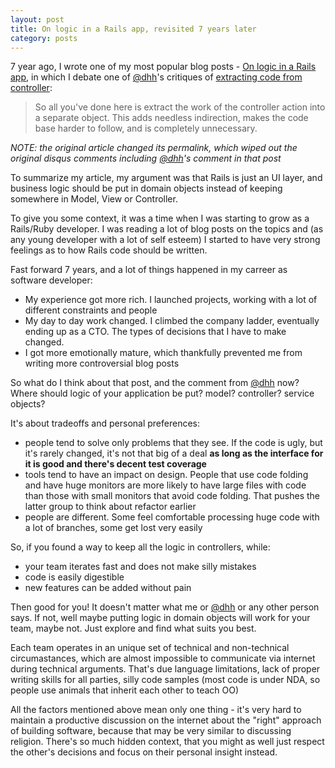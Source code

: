 ```yaml
---
layout: post
title: On logic in a Rails app, revisited 7 years later
category: posts
---
```


7 year ago, I wrote one of my most popular blog posts - [On logic in a Rails app][1], in which I debate one of [@dhh][2]'s
critiques of [extracting code from controller][3]:

> So all you've done here is extract the work of the controller action into a separate object. This adds needless indirection, makes the code base harder to follow, and is completely unnecessary.

*NOTE: the original article changed its permalink, which wiped out
the original disqus comments including [@dhh][2]'s comment
in that post*

To summarize my article, my argument was that Rails is just an UI layer, and business
logic should be put in domain objects instead of keeping somewhere in Model, View or Controller.

To give you some context, it was a time when I was starting to grow as a Rails/Ruby
developer. I was reading a lot of blog posts on the topics and (as any young
developer with a lot of self esteem) I started to have
very strong feelings as to how Rails code should be written.

Fast forward 7 years, and a lot of things happened in my carreer as software developer:
- My experience got more rich. I launched projects, working with a lot of different
constraints and people
- My day to day work changed. I climbed the company ladder, eventually ending up as a
CTO. The types of decisions that I have to make changed.
- I got more emotionally mature, which thankfully prevented me from writing more
controversial blog posts

So what do I think about that post, and the comment from [@dhh][2] now?
Where should logic of your application be put? model? controller? service objects?

It's about tradeoffs and personal preferences:
- people tend to solve only problems that they see. If the code is ugly, but it's
rarely changed, it's not that big of a deal **as long as the interface for it is good
and there's decent test coverage**
- tools tend to have an impact on design. People that use code folding and have huge
monitors are more likely to have large files with code than those with small monitors
that avoid code folding. That pushes the latter group to think about refactor earlier
- people are different. Some feel comfortable processing huge code with a lot of branches,
some get lost very easily

So, if you found a way to keep all the logic in controllers, while:
- your team iterates fast and does not make silly mistakes
- code is easily digestible
- new features can be added without pain

Then good for you! It doesn't matter what me or [@dhh][2] or any other person says. If not,
well maybe putting logic in domain objects will work for your team, maybe not. Just explore and
find what suits you best.

Each team operates in an unique set of technical and non-technical circumastances, which are almost impossible to communicate
via internet during technical arguments. That's due language limitations, lack of proper
writing skills for all parties, silly code samples (most code is under NDA, so people use animals that inherit each other
to teach OO)

All the factors mentioned above mean only one thing - it's very hard to maintain a productive
discussion on the internet about the "right" approach of building software, because that may
be very similar to discussing religion. There's so much hidden context, that you might as
well just respect the other's decisions and focus on their personal insight instead.

[1]: /posts/rails-logic/
[2]: /path/to/dhh
[3]: https://grantammons.me/2012/12/22/where-the-logic-hides/
